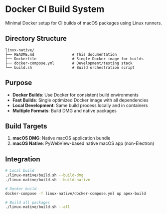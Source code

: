 # Docker CI Build System

Minimal Docker setup for CI builds of macOS packages using Linux runners.

## Directory Structure

```
linux-native/
├── README.md                 # This documentation
├── Dockerfile                # Single Docker image for builds
├── docker-compose.yml        # Development/testing stack
└── build.sh                  # Build orchestration script
```

## Purpose

- **Docker Builds**: Use Docker for consistent build environments
- **Fast Builds**: Single optimized Docker image with all dependencies  
- **Local Development**: Same build process locally and in containers
- **Multiple Formats**: Build DMG and native packages

## Build Targets

1. **macOS DMG**: Native macOS application bundle
2. **macOS Native**: PyWebView-based native macOS app (non-Electron)

## Integration

```bash
# Local build
./linux-native/build.sh --build-dmg
./linux-native/build.sh --build-native

# Docker build
docker-compose -f linux-native/docker-compose.yml up apex-build

# Build all packages
./linux-native/build.sh --all
```
